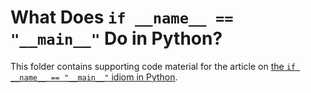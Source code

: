 # What Does `if __name__ == "__main__"` Do in Python?

This folder contains supporting code material for the article on [the `if __name__ == "__main__"` idiom in Python](https://realpython.com/if-name-main-python/).

